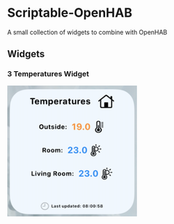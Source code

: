 # Scriptable-OpenHAB
A small collection of widgets to combine with OpenHAB

## Widgets
### 3 Temperatures Widget

<img src="3temperatures-widgets/screenshot.png" alt="3Temp" height="300">
